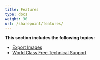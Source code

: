```yaml
---
title: Features
type: docs
weight: 30
url: /sharepoint/features/
---
```


**This section includes the following topics:** 
- [Export Images](/imaging/sharepoint/export-images/)
- [World Class Free Technical Support](/imaging/sharepoint/world-class-free-technical-support/)
